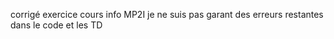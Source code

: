 corrigé exercice cours info MP2I
je ne suis pas garant des erreurs restantes dans le code et les TD
